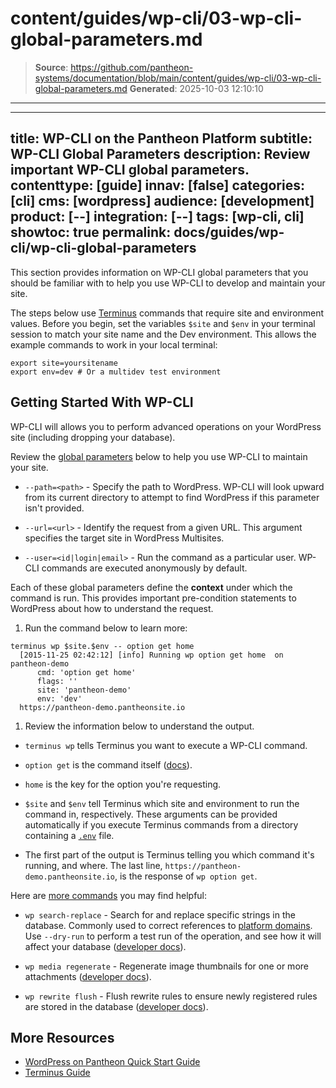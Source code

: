 # content/guides/wp-cli/03-wp-cli-global-parameters.md

> **Source**: https://github.com/pantheon-systems/documentation/blob/main/content/guides/wp-cli/03-wp-cli-global-parameters.md
> **Generated**: 2025-10-03 12:10:10

---

---
title: WP-CLI on the Pantheon Platform
subtitle: WP-CLI Global Parameters
description: Review important WP-CLI global parameters.
contenttype: [guide]
innav: [false]
categories: [cli]
cms: [wordpress]
audience: [development]
product: [--]
integration: [--]
tags: [wp-cli, cli]
showtoc: true
permalink: docs/guides/wp-cli/wp-cli-global-parameters
---

This section provides information on WP-CLI global parameters that you should be familiar with to help you use WP-CLI to develop and maintain your site.

<Alert title="Exports" type="export">

The steps below use [Terminus](/terminus) commands that require site and environment values. Before you begin, set the variables `$site` and `$env` in your terminal session to match your site name and the Dev environment. This allows the example commands to work in your local terminal:

```bash{promptUser: user}
export site=yoursitename
export env=dev # Or a multidev test environment
```

</Alert>

## Getting Started With WP-CLI

WP-CLI will allows you to perform advanced operations on your WordPress site (including dropping your database).

Review the [global parameters](https://make.wordpress.org/cli/handbook/config/) below to help you use WP-CLI to maintain your site.

- `--path=<path>` - Specify the path to WordPress. WP-CLI will look upward from its current directory to attempt to find WordPress if this parameter isn't provided.

- `--url=<url>` - Identify the request from a given URL. This argument specifies the target site in WordPress Multisites. 

- `--user=<id|login|email>` - Run the command as a particular user. WP-CLI commands are executed anonymously by default.

Each of these global parameters define the **context** under which the command is run. This provides important pre-condition statements to WordPress about how to understand the request.

1. Run the command below to learn more:

  ```bash{outputLines:2-7}
  terminus wp $site.$env -- option get home
    [2015-11-25 02:42:12] [info] Running wp option get home  on pantheon-demo
        cmd: 'option get home'
        flags: ''
        site: 'pantheon-demo'
        env: 'dev'
    https://pantheon-demo.pantheonsite.io
  ```

1. Review the information below to understand the output.

  - `terminus wp` tells Terminus you want to execute a WP-CLI command.

  - `option get` is the command itself ([docs](https://developer.wordpress.org/cli/commands/option/get/)). 

  - `home` is the key for the option you're requesting.

  - `$site` and `$env` tell Terminus which site and environment to run the command in, respectively. These arguments can be provided automatically if you execute Terminus commands from a directory containing a [`.env`](https://github.com/pantheon-systems/cli/blob/master/.env.example) file.

  - The first part of the output is Terminus telling you which command it's running, and where. The last line, `https://pantheon-demo.pantheonsite.io`, is the response of `wp option get`.

Here are [more commands](https://developer.wordpress.org/cli/commands/) you may find helpful:

- `wp search-replace` - Search for and replace specific strings in the database. Commonly used to correct references to [platform domains](/guides/mariadb-mysql/database-workflow-tool#troubleshooting). Use `--dry-run` to perform a test run of the operation, and see how it will affect your database ([developer docs](https://developer.wordpress.org/cli/commands/search-replace)).

- `wp media regenerate` - Regenerate image thumbnails for one or more attachments ([developer docs](https://developer.wordpress.org/cli/commands/media/regenerate/)).

- `wp rewrite flush` - Flush rewrite rules to ensure newly registered rules are stored in the database ([developer docs](https://developer.wordpress.org/cli/commands/rewrite/flush/)).

## More Resources

- [WordPress on Pantheon Quick Start Guide](/guides/wordpress-pantheon)
- [Terminus Guide](/terminus)
